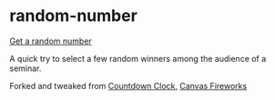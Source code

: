 # random-number
[Get a random number](https://github.com/azerafati/random-number)

A quick try to select a few random winners among the audience of a seminar.


Forked and tweaked from [Countdown Clock](https://codepen.io/ademilter/pen/czIGo), [Canvas Fireworks](https://codepen.io/jackrugile/pen/acAgx)
